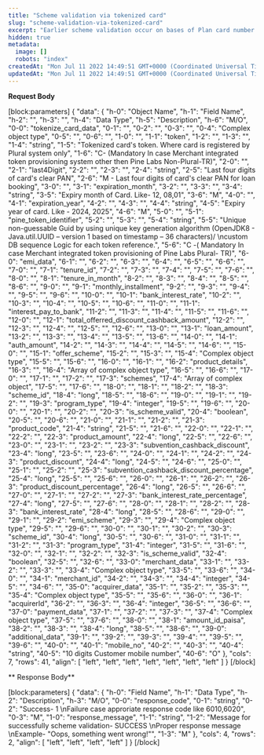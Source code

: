 ```yaml
---
title: "Scheme validation via tokenized card"
slug: "scheme-validation-via-tokenized-card"
excerpt: "Earlier scheme validation occur on bases of Plan card number afterwards token provisioning there will be change on scheme valiation API\n\nCase 1: Plural token requester(Plural-TR):\n                                 Those merchant who onboarded into Plural system and tokenizing card via Plural as well then merchant need to pass below details alongwith scheme offers to validate scheme.\n\nCase 2: Non-Plural token requester(Non-Plural-TR):\n                                 Merchants who tokenized card  system other then Plural but utlizing EMI token PAR processing then merchants need to pass below details alongwith scheme offers to validate scheme."
hidden: true
metadata: 
  image: []
  robots: "index"
createdAt: "Mon Jul 11 2022 14:49:51 GMT+0000 (Coordinated Universal Time)"
updatedAt: "Mon Jul 11 2022 14:49:51 GMT+0000 (Coordinated Universal Time)"
---
```

**Request Body** 

[block:parameters]
{
  "data": {
    "h-0": "Object Name",
    "h-1": "Field Name",
    "h-2": "",
    "h-3": "",
    "h-4": "Data Type",
    "h-5": "Description",
    "h-6": "M/O",
    "0-0": "tokenize_card_data",
    "0-1": "",
    "0-2": "",
    "0-3": "",
    "0-4": "Complex object type",
    "0-5": "",
    "0-6": "",
    "1-0": "",
    "1-1": "token",
    "1-2": "",
    "1-3": "",
    "1-4": "string",
    "1-5": "Tokenized card's token. Where card is registered by Plural system only",
    "1-6": "C- (Mandatory In case Merchant integrated token provisioning system other then Pine Labs Non-Plural-TR)",
    "2-0": "",
    "2-1": "last4Digit",
    "2-2": "",
    "2-3": "",
    "2-4": "string",
    "2-5": "Last four digits of card's clear PAN",
    "2-6": "M - Last four digits of card's clear PAN for loan booking",
    "3-0": "",
    "3-1": "expiration_month",
    "3-2": "",
    "3-3": "",
    "3-4": "string",
    "3-5": "Expiry month of Card. Like- 12, 08,01",
    "3-6": "M",
    "4-0": "",
    "4-1": "expiration_year",
    "4-2": "",
    "4-3": "",
    "4-4": "string",
    "4-5": "Expiry year of card. Like - 2024, 2025",
    "4-6": "M",
    "5-0": "",
    "5-1": "pine_token_identifier",
    "5-2": "",
    "5-3": "",
    "5-4": "string",
    "5-5": "Unique non-guessable Guid by using unique key generation algorithm (OpenJDK8 - Java.util.UUID – version 1 based on timestamp – 36 characters)/  \ncustom DB sequence Logic for each token reference.",
    "5-6": "C -( Mandatory In case Merchant integrated token provisioning of Pine Labs Plural- TR)",
    "6-0": "emi_data",
    "6-1": "",
    "6-2": "",
    "6-3": "",
    "6-4": "",
    "6-5": "",
    "6-6": "",
    "7-0": "",
    "7-1": "tenure_id",
    "7-2": "",
    "7-3": "",
    "7-4": "",
    "7-5": "",
    "7-6": "",
    "8-0": "",
    "8-1": "tenure_in_month",
    "8-2": "",
    "8-3": "",
    "8-4": "",
    "8-5": "",
    "8-6": "",
    "9-0": "",
    "9-1": "monthly_installment",
    "9-2": "",
    "9-3": "",
    "9-4": "",
    "9-5": "",
    "9-6": "",
    "10-0": "",
    "10-1": "bank_interest_rate",
    "10-2": "",
    "10-3": "",
    "10-4": "",
    "10-5": "",
    "10-6": "",
    "11-0": "",
    "11-1": "interest_pay_to_bank",
    "11-2": "",
    "11-3": "",
    "11-4": "",
    "11-5": "",
    "11-6": "",
    "12-0": "",
    "12-1": "total_offerred_discount_cashback_amount",
    "12-2": "",
    "12-3": "",
    "12-4": "",
    "12-5": "",
    "12-6": "",
    "13-0": "",
    "13-1": "loan_amount",
    "13-2": "",
    "13-3": "",
    "13-4": "",
    "13-5": "",
    "13-6": "",
    "14-0": "",
    "14-1": "auth_amount",
    "14-2": "",
    "14-3": "",
    "14-4": "",
    "14-5": "",
    "14-6": "",
    "15-0": "",
    "15-1": "offer_scheme",
    "15-2": "",
    "15-3": "",
    "15-4": "Complex object type",
    "15-5": "",
    "15-6": "",
    "16-0": "",
    "16-1": "",
    "16-2": "product_details",
    "16-3": "",
    "16-4": "Array of  complex object type",
    "16-5": "",
    "16-6": "",
    "17-0": "",
    "17-1": "",
    "17-2": "",
    "17-3": "schemes",
    "17-4": "Array of complex object",
    "17-5": "",
    "17-6": "",
    "18-0": "",
    "18-1": "",
    "18-2": "",
    "18-3": "scheme_id",
    "18-4": "long",
    "18-5": "",
    "18-6": "",
    "19-0": "",
    "19-1": "",
    "19-2": "",
    "19-3": "program_type",
    "19-4": "integer",
    "19-5": "",
    "19-6": "",
    "20-0": "",
    "20-1": "",
    "20-2": "",
    "20-3": "is_scheme_valid",
    "20-4": "boolean",
    "20-5": "",
    "20-6": "",
    "21-0": "",
    "21-1": "",
    "21-2": "",
    "21-3": "product_code",
    "21-4": "string",
    "21-5": "",
    "21-6": "",
    "22-0": "",
    "22-1": "",
    "22-2": "",
    "22-3": "product_amount",
    "22-4": "long",
    "22-5": "",
    "22-6": "",
    "23-0": "",
    "23-1": "",
    "23-2": "",
    "23-3": "subvention_cashback_discount",
    "23-4": "long",
    "23-5": "",
    "23-6": "",
    "24-0": "",
    "24-1": "",
    "24-2": "",
    "24-3": "product_discount",
    "24-4": "long",
    "24-5": "",
    "24-6": "",
    "25-0": "",
    "25-1": "",
    "25-2": "",
    "25-3": "subvention_cashback_discount_percentage",
    "25-4": "long",
    "25-5": "",
    "25-6": "",
    "26-0": "",
    "26-1": "",
    "26-2": "",
    "26-3": "product_discount_percentage",
    "26-4": "long",
    "26-5": "",
    "26-6": "",
    "27-0": "",
    "27-1": "",
    "27-2": "",
    "27-3": "bank_interest_rate_percentage",
    "27-4": "long",
    "27-5": "",
    "27-6": "",
    "28-0": "",
    "28-1": "",
    "28-2": "",
    "28-3": "bank_interest_rate",
    "28-4": "long",
    "28-5": "",
    "28-6": "",
    "29-0": "",
    "29-1": "",
    "29-2": "emi_scheme",
    "29-3": "",
    "29-4": "Complex object type",
    "29-5": "",
    "29-6": "",
    "30-0": "",
    "30-1": "",
    "30-2": "",
    "30-3": "scheme_id",
    "30-4": "long",
    "30-5": "",
    "30-6": "",
    "31-0": "",
    "31-1": "",
    "31-2": "",
    "31-3": "program_type",
    "31-4": "integer",
    "31-5": "",
    "31-6": "",
    "32-0": "",
    "32-1": "",
    "32-2": "",
    "32-3": "is_scheme_valid",
    "32-4": "boolean",
    "32-5": "",
    "32-6": "",
    "33-0": "merchant_data",
    "33-1": "",
    "33-2": "",
    "33-3": "",
    "33-4": "Complex object type",
    "33-5": "",
    "33-6": "",
    "34-0": "",
    "34-1": "merchant_id",
    "34-2": "",
    "34-3": "",
    "34-4": "integer",
    "34-5": "",
    "34-6": "",
    "35-0": "acquirer_data",
    "35-1": "",
    "35-2": "",
    "35-3": "",
    "35-4": "Complex object type",
    "35-5": "",
    "35-6": "",
    "36-0": "",
    "36-1": "acquirerId",
    "36-2": "",
    "36-3": "",
    "36-4": "integer",
    "36-5": "",
    "36-6": "",
    "37-0": "payment_data",
    "37-1": "",
    "37-2": "",
    "37-3": "",
    "37-4": "Complex object type",
    "37-5": "",
    "37-6": "",
    "38-0": "",
    "38-1": "amount_id_paisa",
    "38-2": "",
    "38-3": "",
    "38-4": "long",
    "38-5": "",
    "38-6": "",
    "39-0": "additional_data",
    "39-1": "",
    "39-2": "",
    "39-3": "",
    "39-4": "",
    "39-5": "",
    "39-6": "",
    "40-0": "",
    "40-1": "mobile_no",
    "40-2": "",
    "40-3": "",
    "40-4": "string",
    "40-5": "10 digits Customer mobile number",
    "40-6": "O"
  },
  "cols": 7,
  "rows": 41,
  "align": [
    "left",
    "left",
    "left",
    "left",
    "left",
    "left",
    "left"
  ]
}
[/block]


** Response Body** 

[block:parameters]
{
  "data": {
    "h-0": "Field Name",
    "h-1": "Data Type",
    "h-2": "Description",
    "h-3": "M/O",
    "0-0": "response_code",
    "0-1": "string",
    "0-2": "Success- 1  \nFailure case approriate response code  like 6010,6020",
    "0-3": "M",
    "1-0": "response_message",
    "1-1": "string",
    "1-2": "Message for successfully scheme validation- SUCCESS  \nProper response message  \nExample- \"Oops, something went wrong!\"",
    "1-3": "M"
  },
  "cols": 4,
  "rows": 2,
  "align": [
    "left",
    "left",
    "left",
    "left"
  ]
}
[/block]
